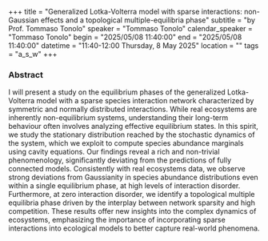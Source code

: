 +++
title = "Generalized Lotka-Volterra model with sparse interactions: non-Gaussian effects and a topological multiple-equilibria phase"
subtitle = "by Prof. Tommaso Tonolo"
speaker = "Tommaso Tonolo"
calendar_speaker = "Tommaso Tonolo"
begin = "2025/05/08  11:40:00"
end = "2025/05/08  11:40:00"
datetime = "11:40-12:00 Thursday, 8 May 2025"
location = ""
tags = "a_s_w"
+++

### Abstract
I will present a study on the equilibrium phases of the generalized Lotka-Volterra model with a sparse species interaction network characterized by symmetric and normally distributed interactions.
While real ecosystems are inherently non-equilibrium systems, understanding their long-term behaviour often involves analyzing effective equilibrium states. In this spirit, we study the stationary distribution reached by the stochastic dynamics of the system, which we exploit to compute species abundance marginals using cavity equations. Our findings reveal a rich and non-trivial phenomenology, significantly deviating from the predictions of fully connected models.
Consistently with real ecosystems data, we observe strong deviations from Gaussianity in species abundance distributions even within a single equilibrium phase, at high levels of interaction disorder.
Furthermore, at zero interaction disorder, we identify a topological multiple equilibria phase driven by the interplay between network sparsity and high competition. These results offer new insights into the complex dynamics of ecosystems, emphasizing the importance of incorporating sparse interactions into ecological models to better capture real-world phenomena.
